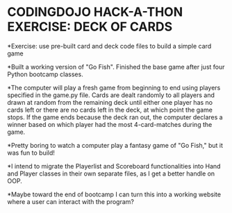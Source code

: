 # CODINGDOJO HACK-A-THON EXERCISE: DECK OF CARDS

*Exercise: use pre-built card and deck code files to build a simple card game

*Built a working version of "Go Fish". Finished the base game after just four Python bootcamp classes.

*The computer will play a fresh game from beginning to end using players specified in the game.py file. Cards are dealt randomly to all players and drawn at random from the remaining deck until either one player has no cards left or there are no cards left in the deck, at which point the game stops. If the game ends because the deck ran out, the computer declares a winner based on which player had the most 4-card-matches during the game.

*Pretty boring to watch a computer play a fantasy game of "Go Fish," but it was fun to build!

*I intend to migrate the Playerlist and Scoreboard functionalities into Hand and Player classes in their own separate files, as I get a better handle on OOP.

*Maybe toward the end of bootcamp I can turn this into a working website where a user can interact with the program?
